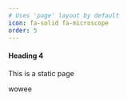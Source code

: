 ```yaml
---
# Uses 'page' layout by default
icon: fa-solid fa-microscope
order: 5
---
```


#### Heading 4
This is a static page

wowee
